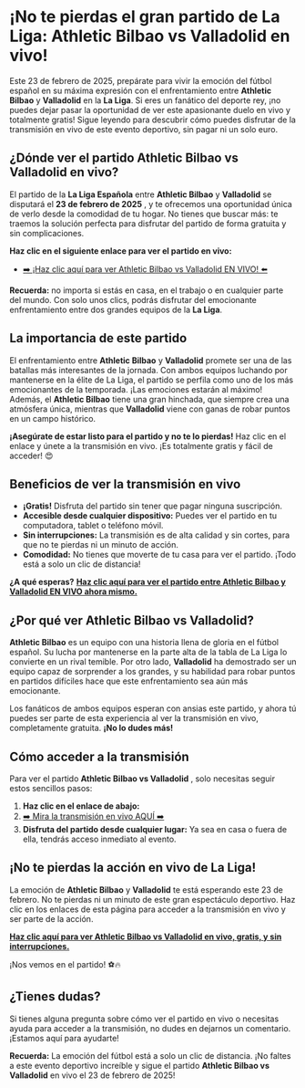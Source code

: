 # ¡No te pierdas el gran partido de La Liga: Athletic Bilbao vs Valladolid en vivo!

Este 23 de febrero de 2025, prepárate para vivir la emoción del fútbol español en su máxima expresión con el enfrentamiento entre **Athletic Bilbao** y **Valladolid** en la **La Liga**. Si eres un fanático del deporte rey, ¡no puedes dejar pasar la oportunidad de ver este apasionante duelo en vivo y totalmente gratis! Sigue leyendo para descubrir cómo puedes disfrutar de la transmisión en vivo de este evento deportivo, sin pagar ni un solo euro.

## ¿Dónde ver el partido **Athletic Bilbao vs Valladolid** en vivo?

El partido de la **La Liga Española** entre **Athletic Bilbao** y **Valladolid** se disputará el **23 de febrero de 2025** , y te ofrecemos una oportunidad única de verlo desde la comodidad de tu hogar. No tienes que buscar más: te traemos la solución perfecta para disfrutar del partido de forma gratuita y sin complicaciones.

**Haz clic en el siguiente enlace para ver el partido en vivo:**

- [➡️ ¡Haz clic aquí para ver Athletic Bilbao vs Valladolid EN VIVO! ⬅️](https://tinyurl.com/livestreamfreeo?st=Athletic+Bilbao+vs+Valladolid&si=gh)

**Recuerda:** no importa si estás en casa, en el trabajo o en cualquier parte del mundo. Con solo unos clics, podrás disfrutar del emocionante enfrentamiento entre dos grandes equipos de la **La Liga**.

## La importancia de este partido

El enfrentamiento entre **Athletic Bilbao** y **Valladolid** promete ser una de las batallas más interesantes de la jornada. Con ambos equipos luchando por mantenerse en la élite de La Liga, el partido se perfila como uno de los más emocionantes de la temporada. ¡Las emociones estarán al máximo! Además, el **Athletic Bilbao** tiene una gran hinchada, que siempre crea una atmósfera única, mientras que **Valladolid** viene con ganas de robar puntos en un campo histórico.

**¡Asegúrate de estar listo para el partido y no te lo pierdas!** Haz clic en el enlace y únete a la transmisión en vivo. ¡Es totalmente gratis y fácil de acceder! 😍

## Beneficios de ver la transmisión en vivo

- **¡Gratis!** Disfruta del partido sin tener que pagar ninguna suscripción.
- **Accesible desde cualquier dispositivo:** Puedes ver el partido en tu computadora, tablet o teléfono móvil.
- **Sin interrupciones:** La transmisión es de alta calidad y sin cortes, para que no te pierdas ni un minuto de acción.
- **Comodidad:** No tienes que moverte de tu casa para ver el partido. ¡Todo está a solo un clic de distancia!

**¿A qué esperas?** **[Haz clic aquí para ver el partido entre Athletic Bilbao y Valladolid EN VIVO ahora mismo.](https://tinyurl.com/livestreamfreeo?st=Athletic+Bilbao+vs+Valladolid&si=gh)**

## ¿Por qué ver **Athletic Bilbao vs Valladolid**?

**Athletic Bilbao** es un equipo con una historia llena de gloria en el fútbol español. Su lucha por mantenerse en la parte alta de la tabla de La Liga lo convierte en un rival temible. Por otro lado, **Valladolid** ha demostrado ser un equipo capaz de sorprender a los grandes, y su habilidad para robar puntos en partidos difíciles hace que este enfrentamiento sea aún más emocionante.

Los fanáticos de ambos equipos esperan con ansias este partido, y ahora tú puedes ser parte de esta experiencia al ver la transmisión en vivo, completamente gratuita. **¡No lo dudes más!**

## Cómo acceder a la transmisión

Para ver el partido **Athletic Bilbao vs Valladolid** , solo necesitas seguir estos sencillos pasos:

1. **Haz clic en el enlace de abajo:**
2. [➡️ Mira la transmisión en vivo AQUÍ ➡️](https://tinyurl.com/livestreamfreeo?st=Athletic+Bilbao+vs+Valladolid&si=gh)
3. **Disfruta del partido desde cualquier lugar:** Ya sea en casa o fuera de ella, tendrás acceso inmediato al evento.

## ¡No te pierdas la acción en vivo de La Liga!

La emoción de **Athletic Bilbao** y **Valladolid** te está esperando este 23 de febrero. No te pierdas ni un minuto de este gran espectáculo deportivo. Haz clic en los enlaces de esta página para acceder a la transmisión en vivo y ser parte de la acción.

**[Haz clic aquí para ver Athletic Bilbao vs Valladolid en vivo, gratis, y sin interrupciones.](https://tinyurl.com/livestreamfreeo?st=Athletic+Bilbao+vs+Valladolid&si=gh)**

¡Nos vemos en el partido! ⚽🔥

## ¿Tienes dudas?

Si tienes alguna pregunta sobre cómo ver el partido en vivo o necesitas ayuda para acceder a la transmisión, no dudes en dejarnos un comentario. ¡Estamos aquí para ayudarte!

**Recuerda:** La emoción del fútbol está a solo un clic de distancia. ¡No faltes a este evento deportivo increíble y sigue el partido **Athletic Bilbao vs Valladolid** en vivo el 23 de febrero de 2025!
